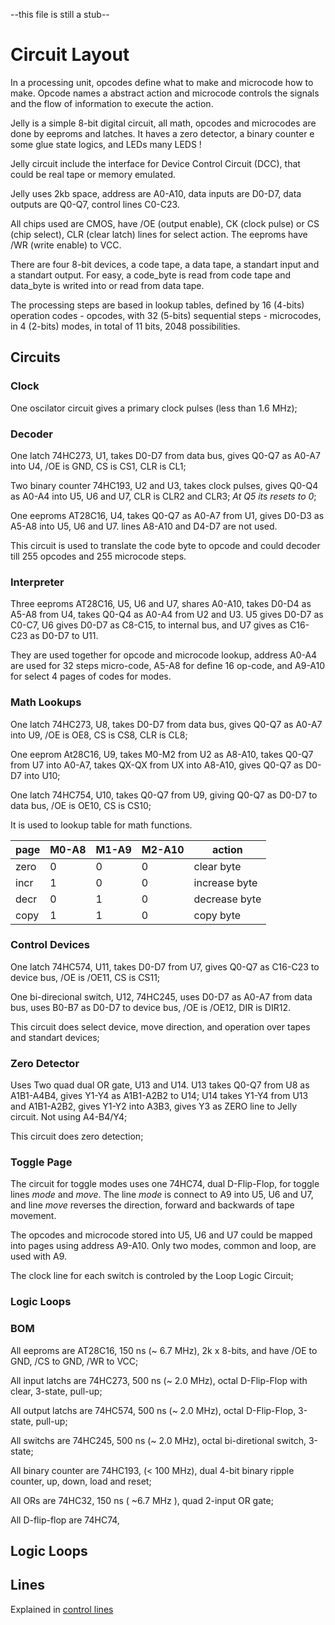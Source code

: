 --this file is still a stub--

# Circuit Layout

In a processing unit, opcodes define what to make and microcode how to make. Opcode names a abstract action and microcode controls the signals and the flow of information to execute the action.

Jelly is a simple 8-bit digital circuit, all math, opcodes and microcodes are done by eeproms and latches. It haves a zero detector, a binary counter e some glue state logics, and LEDs many LEDS ! 

Jelly circuit include the interface for Device Control Circuit (DCC), that could be real tape or memory emulated.

Jelly uses 2kb space, address are A0-A10, data inputs are D0-D7, data outputs are Q0-Q7, control lines C0-C23. 

All chips used are CMOS, have /OE (output enable), CK (clock pulse) or CS (chip select), CLR (clear latch) lines for select action. The eeproms have /WR (write enable) to VCC.

There are four 8-bit devices, a code tape, a data tape, a standart input and a standart output. For easy, a code_byte is read from code tape and data_byte is writed into or read from data tape.

The processing steps are based in lookup tables, defined by 16 (4-bits) operation codes - opcodes, with 32 (5-bits) sequential steps - microcodes, in 4 (2-bits) modes, in total of 11 bits, 2048 possibilities.

## Circuits

### Clock

One oscilator circuit gives a primary clock pulses (less than 1.6 MHz); 

### Decoder 

One latch 74HC273, U1, takes D0-D7 from data bus, gives Q0-Q7 as A0-A7 into U4,  /OE is GND, CS is CS1, CLR is CL1;

Two binary counter 74HC193, U2 and U3, takes clock pulses, gives Q0-Q4 as A0-A4 into U5, U6 and U7, CLR is CLR2 and CLR3;  _At Q5 its resets to 0_;

One eeproms AT28C16, U4, takes Q0-Q7 as A0-A7 from U1, gives D0-D3 as A5-A8 into U5, U6 and U7. lines A8-A10 and D4-D7 are not used.

This circuit is used to translate the code byte to opcode and could decoder till 255 opcodes and 255 microcode steps.

### Interpreter

Three eeproms AT28C16, U5, U6 and U7, shares A0-A10, takes D0-D4 as A5-A8 from U4, takes Q0-Q4 as A0-A4 from U2 and U3. U5 gives D0-D7 as C0-C7, U6 gives D0-D7 as C8-C15, to internal bus, and U7 gives as C16-C23 as D0-D7 to U11. 

They are used together for opcode and microcode lookup, address A0-A4 are used for 32 steps micro-code, A5-A8 for define 16 op-code, and A9-A10 for select 4 pages of codes for modes.

### Math Lookups

One latch 74HC273, U8, takes D0-D7 from data bus, gives Q0-Q7 as A0-A7 into U9, /OE is OE8, CS is CS8, CLR is CL8;

One eeprom At28C16, U9, takes M0-M2 from U2 as A8-A10, takes Q0-Q7 from U7 into A0-A7, takes QX-QX from UX into A8-A10, gives Q0-Q7 as D0-D7 into U10; 

One latch 74HC754, U10, takes Q0-Q7 from U9, giving Q0-Q7 as D0-D7 to data bus, /OE is OE10, CS is CS10;

It is used to lookup table for math functions.

| page | M0-A8 | M1-A9 | M2-A10 | action |
| ---- | ----- | ----- | ------ | ----- |
| zero | 0 | 0 | 0 | clear byte |
| incr | 1 | 0 | 0 | increase byte |
| decr | 0 | 1 | 0 | decrease byte |
| copy | 1 | 1 | 0 | copy byte |

### Control Devices

One latch 74HC574, U11, takes D0-D7 from U7, gives Q0-Q7 as C16-C23 to device bus, /OE is /OE11, CS is CS11;

One bi-direcional switch, U12, 74HC245, uses D0-D7 as A0-A7 from data bus, uses B0-B7 as D0-D7 to device bus, /OE is /OE12, DIR is DIR12.

This circuit does select device, move direction, and operation over tapes and standart devices;

### Zero Detector

Uses Two quad dual OR gate, U13 and U14. U13 takes Q0-Q7 from U8 as A1B1-A4B4, gives Y1-Y4 as A1B1-A2B2 to U14; U14 takes Y1-Y4 from U13 and A1B1-A2B2, gives Y1-Y2 into A3B3, gives Y3 as ZERO line to Jelly circuit. Not using A4-B4/Y4;

This circuit does zero detection;

### Toggle Page

The circuit for toggle modes uses one 74HC74, dual D-Flip-Flop, for toggle lines _mode_ and _move_. The line _mode_ is connect to A9 into U5, U6 and U7, and line _move_ reverses the direction, forward and backwards of tape movement.

The opcodes and microcode stored into U5, U6 and U7 could be mapped into pages using address A9-A10. Only two modes, common and loop, are used with A9. 

The clock line for each switch is controled by the Loop Logic Circuit;

### Logic Loops

### BOM

All eeproms are AT28C16, 150 ns (~ 6.7 MHz), 2k x 8-bits, and have /OE to GND, /CS to GND, /WR to VCC;

All input latchs are 74HC273, 500 ns (~ 2.0 MHz), octal D-Flip-Flop with clear, 3-state, pull-up;

All output latchs are 74HC574, 500 ns (~ 2.0 MHz), octal D-Flip-Flop, 3-state, pull-up;

All switchs are 74HC245, 500 ns (~ 2.0 MHz), octal bi-diretional switch, 3-state;

All binary counter are 74HC193, (< 100 MHz), dual 4-bit binary ripple counter, up, down, load and reset;

All ORs are 74HC32, 150 ns ( ~6.7 MHz ), quad 2-input OR gate;

All D-flip-flop are 74HC74, 

## Logic Loops

## Lines

Explained in [control lines](documents/ControlLines.md)
